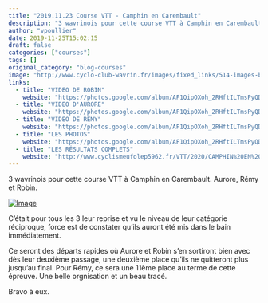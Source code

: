 ```yaml
---
title: "2019.11.23 Course VTT - Camphin en Carembault"
description: "3 wavrinois pour cette course VTT à Camphin en Carembault. Aurore, Rémy et Robin."
author: "vpoullier"
date: 2019-11-25T15:02:15
draft: false
categories: ["courses"]
tags: []
original_category: "blog-courses"
image: "http://www.cyclo-club-wavrin.fr/images/fixed_links/514-images-b708f648-s288-no.jpg"
links:
  - title: "VIDEO DE ROBIN"
    website: "https://photos.google.com/album/AF1QipOXoh_2RHftILTmsPyQDwWMNuX_7UEgsddSMMTe/photo/AF1QipNro29BCIAGn-DHJPZuqKgNNMddb9FdzgQlOvYO"
  - title: "VIDEO D'AURORE"
    website: "https://photos.google.com/album/AF1QipOXoh_2RHftILTmsPyQDwWMNuX_7UEgsddSMMTe/photo/AF1QipOPdzMF31vwhP-xuiF1iYNVE-KzZgF71L6bSY0C"
  - title: "VIDEO DE REMY"
    website: "https://photos.google.com/album/AF1QipOXoh_2RHftILTmsPyQDwWMNuX_7UEgsddSMMTe/photo/AF1QipMtCbmM-Ndiso9NYurxzKjcr9uf57Pbeq4i1SFK"
  - title: "LES PHOTOS"
    website: "https://photos.google.com/album/AF1QipOXoh_2RHftILTmsPyQDwWMNuX_7UEgsddSMMTe"
  - title: "LES RÉSULTATS COMPLETS"
    website: "http://www.cyclismeufolep5962.fr/VTT/2020/CAMPHIN%20EN%20CAREMBAUT/Classements.pdf"
---
```


3 wavrinois pour cette course VTT à Camphin en Carembault. Aurore, Rémy et Robin.

<!--more-->

[![Image](http://www.cyclo-club-wavrin.fr/images/fixed_links/514-fulltext-a2d66df0-s888-no.jpg)](http://www.cyclo-club-wavrin.fr/images/fixed_links/514-fulltext-a2d66df0-s888-no.jpg)

C’était pour tous les 3 leur reprise et vu le niveau de leur catégorie réciproque, force est de constater qu’ils auront été mis dans le bain immédiatement.

Ce seront des départs rapides où Aurore et Robin s’en sortiront bien avec dès leur deuxième passage, une deuxième place qu’ils ne quitteront plus jusqu’au final. Pour Rémy, ce sera une 11ème place au terme de cette épreuve. Une belle orgnisation et un beau tracé.

Bravo à eux.